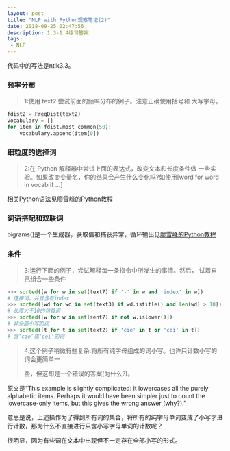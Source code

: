 ```yaml
---
layout: post
title: "NLP with Python观察笔记(2)"
date: 2018-09-25 02:47:56
description: 1.3-1.4练习答案
tags: 
 - NLP
---
```


代码中的写法是ntlk3.3。

### 频率分布

> 1:使用 text2 尝试前面的频率分布的例子。注意正确使用括号和 大写字母。

```python
fdist2 = FreqDist(text2)
vocabulary = []
for item in fdist.most_common(50):
    vocabulary.append(item[0])
```

### 细粒度的选择词

> 2:在 Python 解释器中尝试上面的表达式，改变文本和长度条件做 一些实验。如果改变变量名，你的结果会产生什么变化吗?如使用[word for word in vocab if ...] 

 相关Python语法见[廖雪峰的Python教程](https://www.liaoxuefeng.com/wiki/0014316089557264a6b348958f449949df42a6d3a2e542c000/001431779637539089fd627094a43a8a7c77e6102e3a811000)

### 词语搭配和双联词

bigrams()是一个生成器，获取值和捕获异常，循环输出见[廖雪峰的Python教程](https://www.liaoxuefeng.com/wiki/0014316089557264a6b348958f449949df42a6d3a2e542c000/0014317799226173f45ce40636141b6abc8424e12b5fb27000)

### 条件

> 3:运行下面的例子，尝试解释每一条指令中所发生的事情。然后， 试着自己组合一些条件 

```python
>>> sorted([w for w in set(text7) if '-' in w and 'index' in w])
# 连接词，并且含有index
>>> sorted([wd for wd in set(text3) if wd.istitle() and len(wd) > 10]) 
# 长度大于10的句首词
>>> sorted([w for w in set(sent7) if not w.islower()])
# 非全部小写的词
>>> sorted([t for t in set(text2) if 'cie' in t or 'cei' in t])
# 含‘cie’或‘cei’的词
```

> 4.这个例子稍微有些复杂:将所有纯字母组成的词小写。也许只计数小写的词会更简单一 
>
> 些，但这却是一个错误的答案(为什么?)。 

原文是“This example is slightly complicated: it lowercases all the purely alphabetic items. Perhaps it would have been simpler just to count the lowercase-only items, but this gives the wrong answer (why?).”

意思是说，上述操作为了得到所有词的集合，将所有的纯字母单词变成了小写才进行计数，那为什么不直接进行只含小写字母单词的计数呢？

很明显，因为有些词在文本中出现但不一定存在全部小写的形式。